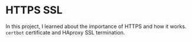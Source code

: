 # HTTPS SSL

In this project, I learned about the importance of HTTPS and how it works. `certbot` certificate and HAproxy
SSL termination.

